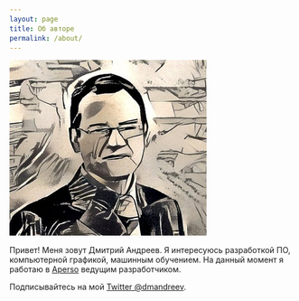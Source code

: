 ```yaml
---
layout: page
title: Об авторе
permalink: /about/
---
```


![Dmitry Andreev](/assets/dima_styled.jpg)


Привет! Меня зовут Дмитрий Андреев. Я интересуюсь разработкой ПО, компьютерной графикой, машинным обучением.
На данный момент я работаю в [Aperso](http://www.aperso.co,) ведущим разработчиком.


Подписывайтесь на мой [Twitter @dmandreev](https://twitter.com/dmandreev).

